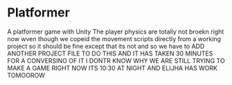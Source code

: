 # Platformer
A platformer game with Unity
 The player physics are totally not broekn right now wven though we copeid the movement scripts directly from a working project so it should be fine except that its not and so we have to ADD ANOTHER PROJECT FILE TO DO THIS AND IT HAS TAKEN 30 MINUTES FOR A CONVERSINO OF IT I DONTR KNOW WHY WE ARE STILL TRYING TO MAKE A GAME RIGHT NOW ITS 10:30 AT NIGHT AND ELIJHA HAS WORK TOMOOROW

